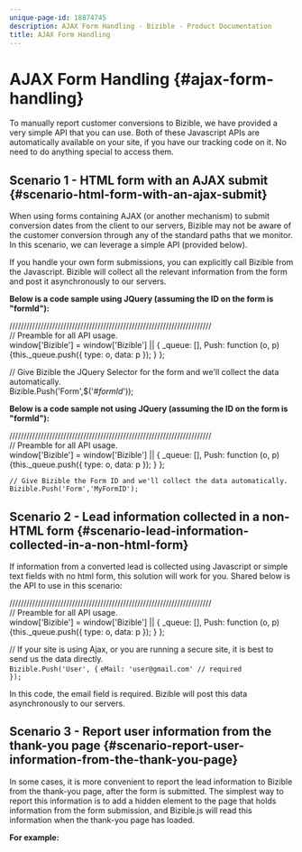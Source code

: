 ```yaml
---
unique-page-id: 18874745
description: AJAX Form Handling - Bizible - Product Documentation
title: AJAX Form Handling
---
```


# AJAX Form Handling {#ajax-form-handling}

To manually report customer conversions to Bizible, we have provided a very simple API that you can use. Both of these Javascript APIs are automatically available on your site, if you have our tracking code on it. No need to do anything special to access them.

## Scenario 1 - HTML form with an AJAX submit {#scenario-html-form-with-an-ajax-submit}

When using forms containing AJAX (or another mechanism) to submit conversion dates from the client to our servers, Bizible may not be aware of the customer conversion through any of the standard paths that we monitor. In this scenario, we can leverage a simple API (provided below).
  
If you handle your own form submissions, you can explicitly call Bizible from the Javascript. Bizible will collect all the relevant information from the form and post it asynchronously to our servers.  
  
**Below is a code sample using JQuery (assuming the ID on the form is "formId"):**
  
///////////////////////////////////////////////////////////////////////  
// Preamble for all API usage.  
window['Bizible'] = window['Bizible'] || { _queue: [], Push: function (o, p) {this._queue.push({ type: o, data: p }); } };  
  
// Give Bizible the JQuery Selector for the form and we'll collect the data automatically.  
Bizible.Push('Form',$('#*formId*'));  
  
**Below is a code sample not using JQuery (assuming the ID on the form is "formId"):**
  
///////////////////////////////////////////////////////////////////////  
// Preamble for all API usage.  
window['Bizible'] = window['Bizible'] || { _queue: [], Push: function (o, p) {this._queue.push({ type: o, data: p }); } };  
  
`// Give Bizible the Form ID and we'll collect the data automatically.`  
`Bizible.Push('Form','MyFormID');`

## Scenario 2 - Lead information collected in a non-HTML form {#scenario-lead-information-collected-in-a-non-html-form}

If information from a converted lead is collected using Javascript or simple text fields with no html form, this solution will work for you. Shared below is the API to use in this scenario:
  
///////////////////////////////////////////////////////////////////////  
// Preamble for all API usage.  
window['Bizible'] = window['Bizible'] || { _queue: [], Push: function (o, p) {this._queue.push({ type: o, data: p }); } };  
  
// If your site is using Ajax, or you are running a secure site, it is best to send us the data directly.  
`Bizible.Push('User', {`
`eMail: 'user@gmail.com' // required`  
`});`  
  
In this code, the email field is required. Bizible will post this data asynchronously to our servers.

## Scenario 3 - Report user information from the thank-you page {#scenario-report-user-information-from-the-thank-you-page}

In some cases, it is more convenient to report the lead information to Bizible from the thank-you page, after the form is submitted. The simplest way to report this information is to add a hidden element to the page that holds information from the form submission, and Bizible.js will read this information when the thank-you page has loaded.  
  
**For example:** 
<div id="bizible.reportUser" style="display:none"  
data-email="user@gmail.com">  
  
It doesn't matter whether the hidden element is a div, script, or any other tag type. Bizible looks for the id="bizible.reportUser" to read the information.


